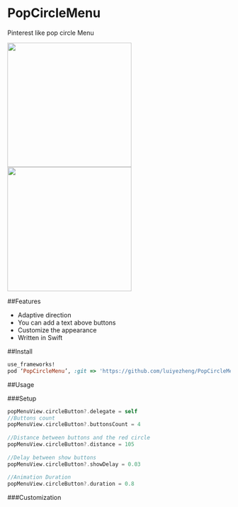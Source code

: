 # PopCircleMenu
Pinterest like pop circle Menu

<img src="https://github.com/luiyezheng/PopCircleMenu/blob/master/README/adptive.gif" width="280" display="inline" margin-right="50px">
<img src="https://github.com/luiyezheng/PopCircleMenu/blob/master/README/pop.gif" width="280" display="inline">

##Features
* Adaptive direction
* You can add a text above buttons
* Customize the appearance 
* Written in Swift

##Install
```Ruby
use_frameworks!
pod ‘PopCircleMenu’, :git => 'https://github.com/luiyezheng/PopCircleMenu.git'
```

##Usage

###Setup
```Swift
popMenuView.circleButton?.delegate = self
//Buttons count
popMenuView.circleButton?.buttonsCount = 4
        
//Distance between buttons and the red circle
popMenuView.circleButton?.distance = 105
        
//Delay between show buttons
popMenuView.circleButton?.showDelay = 0.03
        
//Animation Duration
popMenuView.circleButton?.duration = 0.8
```
###Customization
```Swift
```


